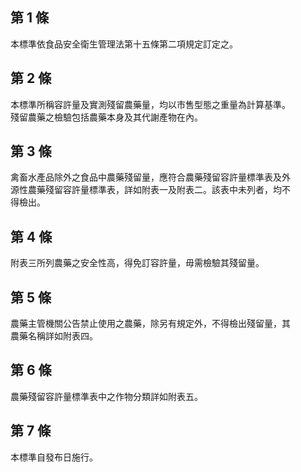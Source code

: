 第 1 條
-------
本標準依食品安全衛生管理法第十五條第二項規定訂定之。

第 2 條
-------
本標準所稱容許量及實測殘留農藥量，均以市售型態之重量為計算基準。  
殘留農藥之檢驗包括農藥本身及其代謝產物在內。

第 3 條
-------
禽畜水產品除外之食品中農藥殘留量，應符合農藥殘留容許量標準表及外  
源性農藥殘留容許量標準表，詳如附表一及附表二。該表中未列者，均不  
得檢出。

第 4 條
-------
附表三所列農藥之安全性高，得免訂容許量，毋需檢驗其殘留量。

第 5 條
-------
農藥主管機關公告禁止使用之農藥，除另有規定外，不得檢出殘留量，其  
農藥名稱詳如附表四。

第 6 條
-------
農藥殘留容許量標準表中之作物分類詳如附表五。

第 7 條
-------
本標準自發布日施行。

